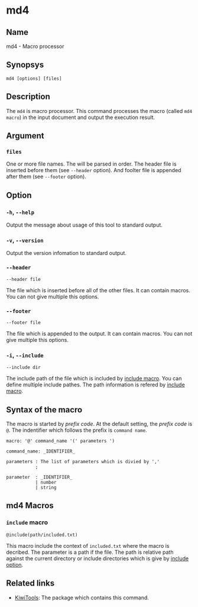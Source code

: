# md4

## Name
md4 - Macro processor

## Synopsys
````
md4 [options] [files] 
````

## Description
The `md4` is macro processor. 
This command processes the macro (called `md4 macro`) in the input document and output the execution result.

## Argument
### `files`
One or more file names. The will be parsed in order. 
The header file is inserted before them (see `--header` option).
And foolter file is appended after them (see `--footer` option).

## Option
### `-h`, `--help`
Output the message about usage of this tool to standard output.

### `-v`, `--version`
Output the version infomation to standard output.

### `--header`
````
--header file
````
The file which is inserted before all of the other files.
It can contain macros.
You can not give multiple this options.

### `--footer`
````
--footer file
````
The file which is appended to the output.
It can contain macros.
You can not give multiple this options.

### `-i`, `--include`
````
--include dir
````
The include path of the file which is included by [include macro](./#include_macro). You can define multiple include pathes. The path information is refered by [include macro](#include-macro).

## Syntax of the macro
The macro is started by *prefix code*.
At the default setting, the *prefix code* is `@`.
The indentifier which follows the prefix is `command name`.

````
macro: '@' command_name '(' parameters ')

command_name: _IDENTIFIER_

parameters : The list of parameters which is divied by ','
           ;

parameter  : _IDENTIFIER_
           | number
           | string
````


## md4 Macros
### `include` macro
````
@include(path/included.txt)
````
This macro include the context of `included.txt` where the macro is decribed. The parameter is a path if the file. The path is relative path against the current directory or include directories which is give by [include option](#i---include).

## Related links
* [KiwiTools](../../README.md): The package which contains this command.
